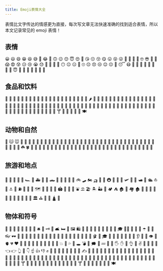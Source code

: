 ```yaml
---
title: Emoji表情大全
---
```


表情比文字传达的情感更为直接，每次写文章无法快速准确的找到适合表情，所以本文记录常见的 emoji 表情！

## 表情
😀 😃 😄 😁 😆 😅 🤣 😂 🙂 🙃 😉 😊 😇 😍 🤩 😘 😗 😚 😋 😛 😝 😜 🤪 🤔 🤨 🧐 🤓 😎 🥳 🤯 😱 😨 😰 😥 😢 😭 😓 🤗 🤭 🤫 🤥 😶 😐 😑 😬 🙄 😔 😞 😒 😌 😔 🤤 😴 😷 🤒 🤕 🥺 🤢 🤮 🥴 🥵 🥶 😇 🥰 🥳 🥴 🥺 🤪 🤩 🤯

## 食品和饮料
🍇 🍈 🍉 🍊 🍋 🍌 🍍 🥭 🍎 🍏 🍐 🍑 🍒 🍓 🥝 🍅 🥑 🍆 🥔 🥕 🌽 🌶️ 🥒 🥬 🥦 🧄 🧅 🍄 🥜 🌰 🍞 🥐 🥖 🥨 🥞 🧇 🍳 🥓 🥩 🍗 🍖 🌭 🍔 🍟 🍕 🥪 🥙 🧆 🌮 🌯 🥗 🥘 🥫 🍝 🍜 🍲 🍛 🍣 🍱 🥟 🦪 🍤 🍙 🍚 🍘 🍥 🥠 🥮 🍢 🍡 🍧 🍨 🍦 🥧 🧁 🍰 🎂 🍮 🍭 🍬 🍫 🍿 🧂 🥤 🍺 🍻 🥂 🍷 🥃 🍸 🍹 🧉 🍾 🥄 🍴 🍽️

## 动物和自然
🐶 🐱 🐭 🐹 🐰 🦊 🦝 🐻 🐨 🐼 🦘 🦡 🐾 🦃 🐔 🐓 🐣 🐤 🐥 🦆 🦢 🦜 🦚 🦩 🐸 🐊 🐢 🦎 🐍 🐲 🐉 🦕 🦖 🦔 🌵 🎄 🌲 🌳 🌴 🌱 🌿 ☘️ 🍀 🎍 🎋 🍃 🍂 🍁 🍄 🐚 🌾 🌺 🌻 🌹 🥀 🌷 🌼 🌸 💐 🍇 🍈 🍉 🍊 🍋 🍌 🍍 🥭 🍎 🍏 🍐 🍑 🍒 🍓 🥝

## 旅游和地点
🚗 🚕 🚙 🚌 🚎 🏎️ 🚓 🚑 🚒 🚐 🛻 🚚 🚛 🚜 🛵 🛴 🚲 🛹 🏍️ 🛺 🚂 🚆 🚇 🚊 🚉 🚁 🛩️ 🛫 🛬 🛥️ 🚤 🛳️ ⛵ 🚢 ⚓ 🚧 ⛽ 🚏 🚦 🚥 🗺️ 🗽 🗼 🏰 🏯 🏟️ 🎡 🎢 🎠 ⛲ ⛱️ 🏖️ 🏝️ 🏜️ 🌋 🏕️ ⛺ 🏠 🏡 🏘️ 🏚️ 🏢 🏬 🏣 🏤 🏥 🏦 🏨 🏪 🏫 🏩 💒 🏛️ ⛪ 🕌 🕍 🛕 🕋

## 物体和符号
🚽 🚰 🚿 🛁 🛀 🧼 🧽 🧴 🛎️ 🔑 🗝️ 🚪 🛋️ 🛏️ 🛌 🖼️ 🛍️ 🛒 🎁 🎈 🎏 🎀 🎊 🎉 🎎 🎐 🎓 🧑‍🎓 🎒 🧳 🌂 ☂️ 🧵 🧶 👓 🕶️ 🥽 🥼 🦺 🥾 🥿 👔 👕 👖 🧣 🧤 🧥 👗 👘 👙 👚 👛 👜 👝 🎒 🩰 🎩 🎓 🧢 👑 💍 💄 💋 👄 👅 👂 👃 👣 👁️ 👀 🫀 💔 ❤️ 🧡 💛 💚 💙 💜 🤎 🖤 🤍 💯 💢 💥 💫 💦 💨 🕳️ 💣 💬 🗯️ 💭 💤 👋 🤚 🖐️ ✋ 🖖 👌 🤏 ✌️ 🤞 🤟 🤘 🤙 👈 👉 👆 🖕 👇 ☝️ 👍 👎 ✊ 👊 🤛 🤜 👏 🙌 👐 🤲 🙏 ✍️ 💅 🤳 💪 🦵 🦶 🍆 🍑 🍌 🍒 🍓 🍔 🍟 🍕 🍖 🥓 🥩 🍗 🍤 🍣 🍱 🥟 🍜 🍝 🍛 🍲 🥘 🍚 🍘 🍙 🍚 🍛 🍜 🍝 🍠 🍤 🍢 🍡 🍦 🍧 🍨 🍩 🍪 🎂 🍰 🧁 🥧 🍫 🍬 🍭 🍮 🍯 🥛 🍼 🥤 🍺 🍻 🥂 🍷 🥃 🍸 🍹 🧉 🍾 🍶 🍵 🍼 🥛 🥤 🍺 🍻 🥂 🍷 🥃 🍸 🍹 🧉 🍾 🍶 🍵 🥄 🍴 🍽️
